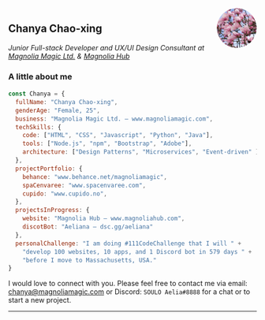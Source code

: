 <img align='right' src="https://raw.githubusercontent.com/magnoliamagic/magnoliamagic/main/images/magnoliaflower-circle.png" width="16%" style="border-radius: 50%; margin-left: 20px;">
<div>
<h2>Chanya Chao-xing</h2>
<p>
    <em>
        Junior Full-stack Developer and UX/UI Design Consultant at 
        <a href="https://magnoliamagic.com">Magnolia Magic Ltd.</a> &  
        <a href="https://magnoliahub.com">Magnolia Hub</a> 
    </em>
</p>
</div>

###  A little about me

```javascript
const Chanya = {
  fullName: "Chanya Chao-xing",
  genderAge: "Female, 25",
  business: "Magnolia Magic Ltd. — www.magnoliamagic.com",
  techSkills: {
    code: ["HTML", "CSS", "Javascript", "Python", "Java"],
    tools: ["Node.js", "npm", "Bootstrap", "Adobe"],
    architecture: ["Design Patterns", "Microservices", "Event-driven" ],
  },
  projectPortfolio: {
    behance: "www.behance.net/magnoliamagic",
    spaCenvaree: "www.spacenvaree.com",
    cupido: "www.cupido.no",
  },
  projectsInProgress: {
    website: "Magnolia Hub — www.magnoliahub.com",
    discotBot: "Aeliana — dsc.gg/aeliana"
  },
  personalChallenge: "I am doing #111CodeChallenge that I will " + 
    "develop 100 websites, 10 apps, and 1 Discord bot in 579 days " +
    "before I move to Massachusetts, USA."
}
```

<p>I would love to connect with you. Please feel free to contact me via email: <a href="mailto:chanya@magnoliamagic.com">chanya@magnoliamagic.com</a> or Discord: <code>SOULO Aelia#8888</code> for a chat or to start a new project.</p>

---
